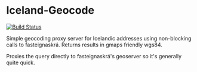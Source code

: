 # Iceland-Geocode

[![Build Status](https://secure.travis-ci.org/StefanKjartansson/iceland-geocode.png)](http://travis-ci.org/StefanKjartansson/iceland-geocode)

Simple geocoding proxy server for Icelandic addresses using non-blocking calls to fasteignaskrá. Returns results in gmaps friendly wgs84.

Proxies the query directly to fasteignaskrá's geoserver so it's generally quite quick.
